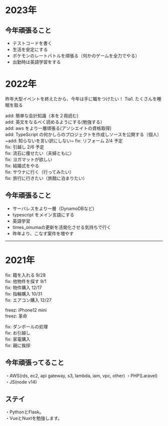 # 2023年

## 今年頑張ること
 - テストコードを書く
 - 生活を安定にする
 - ポケモンのレートバトルを頑張る（何かのゲームを全力でやる）
 - 出勤時は英語学習をする

# 2022年
昨年大型イベントを終えたから、今年は手に職をつけたい！
Tia1. たくさんを睡眠を取る

add: 簡単な会計知識（本を２冊読む)  
add: 英文をなるべく読めるようにする(勉強する）  
add: aws をより一層頑張る(アソシエイトの資格取得)  
add: TypeScript の何かしらのプロジェクトを作成しソースを公開する（個人）  
~add: 知らないを言い訳にしない~
fix: リフォーム 2/4 予定  
fix: 引越し 2/6 予定  
fix: 流石に痩せたい（夫婦ともに）  
fix: ヨガマットが欲しい  
fix: 結婚式をやる  
fix: サウナに行く（行ってみたい）  
fix: 旅行に行きたい（旅館に泊まりたい）  

## 今年頑張ること
 - サーバレスをより一層（DynamoDBなど)
 - typescript をメイン言語にする
 - 英語学習
 - times_oinumaの更新を活発化させる気持ちで行く
 - 昨年より、こなす案件を増やす







---
# 2021年

fix: 籍を入れる 9/28  
fix: 他物件を探す 9/1  
fix: 物件購入 12/17  
fix: 指輪購入 10/31  
fix: エアコン購入 12/27  

freez: iPhone12 mini  
freez: 革命

fix: ダンボールの処理  
fix: お引越し  
fix: 家電購入  
fix: 親に挨拶  

## 今年頑張ってること
・AWS(rds, ec2, api gateway, s3, lambda, iam, vpc, other)
・PHP(Laravel)
・JS(node v14)

## ステイ
・PythonとFlask。  
・VueとNuxtを勉強します。  

